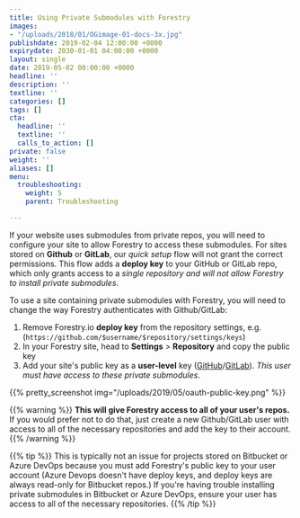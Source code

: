 ```yaml
---
title: Using Private Submodules with Forestry
images:
- "/uploads/2018/01/OGimage-01-docs-3x.jpg"
publishdate: 2019-02-04 12:00:00 +0000
expirydate: 2030-01-01 04:00:00 +0000
layout: single
date: 2019-05-02 00:00:00 +0000
headline: ''
description: ''
textline: ''
categories: []
tags: []
cta:
  headline: ''
  textline: ''
  calls_to_action: []
private: false
weight: ''
aliases: []
menu:
  troubleshooting:
    weight: 5
    parent: Troubleshooting

---
```


If your website uses submodules from private repos, you will need to configure your site to allow Forestry to access these submodules. For sites stored on **Github** or **GitLab**, our _quick setup_ flow will not grant the correct permissions. This flow adds a **deploy key** to your GitHub or GitLab repo, which only grants access to a _single repository and will not allow Forestry to install private submodules_.

To use a site containing private submodules with Forestry, you will need to change the way Forestry authenticates with Github/GitLab:

1. Remove Forestry.io **deploy key** from the repository settings, e.g. (`https://github.com/$username/$repository/settings/keys`)
2. In your Forestry site, head to **Settings** > **Repository** and copy the public key
2. Add your site's public key as a **user-level** key ([GitHub](https://github.com/settings/keys)/[GitLab](https://gitlab.com/profile/keys)). _This user must have access to these private submodules_.

{{% pretty_screenshot img="/uploads/2019/05/oauth-public-key.png" %}}

{{% warning %}}
**This will give Forestry access to all of your user's repos.** If you would prefer not to do that, just create a new Github/GitLab user with access to all of the necessary repositories and add the key to their account.
{{% /warning %}}

{{% tip %}}
This is typically not an issue for projects stored on Bitbucket or Azure DevOps because you must add Forestry's public key to your user account (Azure Devops doesn't have deploy keys, and deploy keys are always read-only for Bitbucket repos.) If you're having trouble installing private submodules in Bitbucket or Azure DevOps, ensure your user has access to all of the necessary repositories.
{{% /tip %}}

